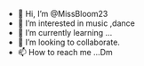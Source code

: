 - 👋 Hi, I’m @MissBloom23
- 👀 I’m interested in music ,dance 
- 🌱 I’m currently learning ...
- 💞️ I’m looking to collaborate.
- 📫 How to reach me ...Dm
  


<!---
MissBloom23/MissBloom23 is a ✨ special ✨ repository because its `README.md` (this file) appears on your GitHub profile.
You can click the Preview link to take a look at your changes.
--->
